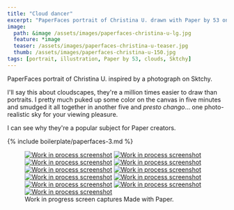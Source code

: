 ```yaml
---
title: "Cloud dancer"
excerpt: "PaperFaces portrait of Christina U. drawn with Paper by 53 on an iPad."
image: 
  path: &image /assets/images/paperfaces-christina-u-lg.jpg 
  feature: *image
  teaser: /assets/images/paperfaces-christina-u-teaser.jpg
  thumb: /assets/images/paperfaces-christina-u-150.jpg
tags: [portrait, illustration, Paper by 53, clouds, Sktchy]
---
```


PaperFaces portrait of Christina U. inspired by a photograph on Sktchy.

I'll say this about cloudscapes, they're a million times easier to draw than portraits. I pretty much puked up some color on the canvas in five minutes and smudged it all together in another five and *presto chango*… one photo-realistic sky for your viewing pleasure.

I can see why they're a popular subject for Paper creators.

{% include boilerplate/paperfaces-3.md %}

<figure class="third">
  <a href="{{ site.url }}/assets/images/paperfaces-christina-u-process-1-lg.jpg"><img src="{{ site.url }}/assets/images/paperfaces-christina-u-process-1-600.jpg" alt="Work in process screenshot"></a>
  <a href="{{ site.url }}/assets/images/paperfaces-christina-u-process-2-lg.jpg"><img src="{{ site.url }}/assets/images/paperfaces-christina-u-process-2-600.jpg" alt="Work in process screenshot"></a>
  <a href="{{ site.url }}/assets/images/paperfaces-christina-u-process-3-lg.jpg"><img src="{{ site.url }}/assets/images/paperfaces-christina-u-process-3-600.jpg" alt="Work in process screenshot"></a>
  <a href="{{ site.url }}/assets/images/paperfaces-christina-u-process-4-lg.jpg"><img src="{{ site.url }}/assets/images/paperfaces-christina-u-process-4-600.jpg" alt="Work in process screenshot"></a>
  <a href="{{ site.url }}/assets/images/paperfaces-christina-u-process-5-lg.jpg"><img src="{{ site.url }}/assets/images/paperfaces-christina-u-process-5-600.jpg" alt="Work in process screenshot"></a>
  <a href="{{ site.url }}/assets/images/paperfaces-christina-u-process-6-lg.jpg"><img src="{{ site.url }}/assets/images/paperfaces-christina-u-process-6-600.jpg" alt="Work in process screenshot"></a>
  <a href="{{ site.url }}/assets/images/paperfaces-christina-u-process-7-lg.jpg"><img src="{{ site.url }}/assets/images/paperfaces-christina-u-process-7-600.jpg" alt="Work in process screenshot"></a>
  <a href="{{ site.url }}/assets/images/paperfaces-christina-u-process-8-lg.jpg"><img src="{{ site.url }}/assets/images/paperfaces-christina-u-process-8-600.jpg" alt="Work in process screenshot"></a>
  <a href="{{ site.url }}/assets/images/paperfaces-christina-u-process-9-lg.jpg"><img src="{{ site.url }}/assets/images/paperfaces-christina-u-process-9-600.jpg" alt="Work in process screenshot"></a>
  <a href="{{ site.url }}/assets/images/paperfaces-christina-u-process-10-lg.jpg"><img src="{{ site.url }}/assets/images/paperfaces-christina-u-process-10-600.jpg" alt="Work in process screenshot"></a>
  <a href="{{ site.url }}/assets/images/paperfaces-christina-u-process-11-lg.jpg"><img src="{{ site.url }}/assets/images/paperfaces-christina-u-process-11-600.jpg" alt="Work in process screenshot"></a>
  <figcaption>Work in progress screen captures Made with Paper.</figcaption>
</figure>
